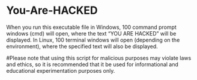 # You-Are-HACKED
When you run this executable file in Windows, 100 command prompt windows (cmd) will open, where the text “YOU ARE HACKED” will be displayed. In Linux, 100 terminal windows will open (depending on the environment), where the specified text will also be displayed.


#Please note that using this script for malicious purposes may violate laws and ethics, so it is recommended that it be used for informational and educational experimentation purposes only.
